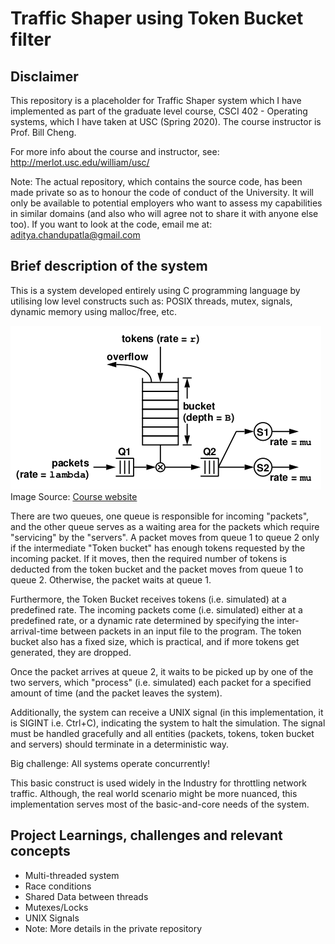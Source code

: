 # Traffic Shaper using Token Bucket filter

<h2>Disclaimer</h2>
This repository is a placeholder for Traffic Shaper system which I have implemented as part of the graduate level course, CSCI 402 - Operating systems, which I have taken at USC (Spring 2020). The course instructor is Prof. Bill Cheng.

For more info about the course and instructor, see: http://merlot.usc.edu/william/usc/

Note: The actual repository, which contains the source code, has been made private so as to honour the code of conduct of the University. It will only be available to potential employers who want to assess my capabilities in similar domains (and also who will agree not to share it with anyone else too). If you want to look at the code, email me at: aditya.chandupatla@gmail.com

<h2>Brief description of the system</h2>
<p>This is a system developed entirely using C programming language by utilising low level constructs such as: POSIX threads, mutex, signals, dynamic memory using malloc/free, etc.</p>

<img src="tokenbucket.png" /><br/><span>Image Source: <a href="http://merlot.usc.edu/william/usc/">Course website</a></span><br/>

<p>There are two queues, one queue is responsible for incoming "packets", and the other queue serves as a waiting area for the packets which require "servicing" by the "servers". A packet moves from queue 1 to queue 2 only if the intermediate "Token bucket" has enough tokens requested by the incoming packet. If it moves, then the required number of tokens is deducted from the token bucket and the packet moves from queue 1 to queue 2. Otherwise, the packet waits at queue 1.</p>

<p>Furthermore, the Token Bucket receives tokens (i.e. simulated) at a predefined rate. The incoming packets come (i.e. simulated) either at a predefined rate, or a dynamic rate determined by specifying the inter-arrival-time between packets in an input file to the program. The token bucket also has a fixed size, which is practical, and if more tokens get generated, they are dropped.</p>

<p>Once the packet arrives at queue 2, it waits to be picked up by one of the two servers, which "process" (i.e. simulated) each packet for a specified amount of time (and the packet leaves the system).</p>

<p>Additionally, the system can receive a UNIX signal (in this implementation, it is SIGINT i.e. Ctrl+C), indicating the system to halt the simulation. The signal must be handled gracefully and all entities (packets, tokens, token bucket and servers) should terminate in a deterministic way.</p>

<p>Big challenge: All systems operate concurrently!</p>

<p>This basic construct is used widely in the Industry for throttling network traffic. Although, the real world scenario might be more nuanced, this implementation serves most of the basic-and-core needs of the system.</p>

<h2>Project Learnings, challenges and relevant concepts</h2>
<ul>
  <li>Multi-threaded system</li>
  <li>Race conditions</li>
  <li>Shared Data between threads</li>
  <li>Mutexes/Locks</li>
  <li>UNIX Signals</li>
  <li>Note: More details in the private repository</li>
</ul>
